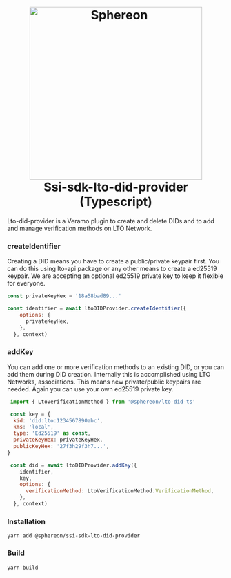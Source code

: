 <!--suppress HtmlDeprecatedAttribute -->
<h1 align="center">
  <br>
  <a href="https://www.sphereon.com"><img src="https://sphereon.com/content/themes/sphereon/assets/img/logo.svg" alt="Sphereon" width="400"></a>
  <br>Ssi-sdk-lto-did-provider (Typescript) 
  <br>
</h1>

Lto-did-provider is a Veramo plugin to create and delete DIDs and to add and manage verification methods on LTO Network.

### createIdentifier
Creating a DID means you have to create a public/private keypair first. You can do this using lto-api package or any other means to create a ed25519 keypair. We are accepting an optional ed25519 private key to keep it flexible for everyone.

```js
const privateKeyHex = '18a58bad89...'

const identifier = await ltoDIDProvider.createIdentifier({
    options: {
      privateKeyHex,
    },
  }, context)
```

### addKey
You can add one or more verification methods to an existing DID, or you can add them during DID creation. Internally this is accomplished using LTO Networks, associations. This means new private/public keypairs are needed. Again you can use your own ed25519 private key.

```js
 import { LtoVerificationMethod } from '@sphereon/lto-did-ts'

 const key = {
  kid: 'did:lto:1234567890abc',
  kms: 'local',
  type: 'Ed25519' as const,
  privateKeyHex: privateKeyHex,
  publicKeyHex: '27f3h29f3h7...',
}

 const did = await ltoDIDProvider.addKey({
    identifier,
    key,
    options: {
      verificationMethod: LtoVerificationMethod.VerificationMethod,
    },
  }, context)
```

### Installation
```shell
yarn add @sphereon/ssi-sdk-lto-did-provider
```

### Build
```shell
yarn build
```
